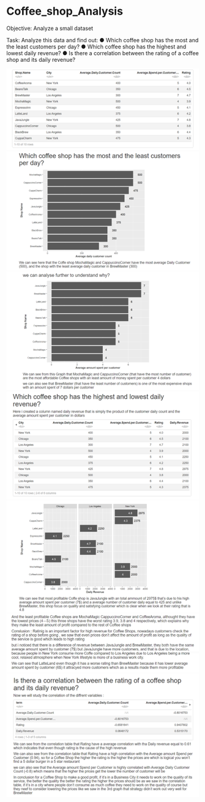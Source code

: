 # Coffee_shop_Analysis

Objective: Analyze a small dataset

Task: Analyze this data and find out:
● Which coffee shop has the most and the least customers per day?
● Which coffee shop has the highest and lowest daily revenue?
● Is there a correlation between the rating of a coffee shop and its daily
revenue?


![App Screenshot](screenshots/1.PNG)
![App Screenshot](screenshots/2.PNG)
![App Screenshot](screenshots/3.PNG)
![App Screenshot](screenshots/4.PNG)
![App Screenshot](screenshots/5.PNG)
![App Screenshot](screenshots/6.PNG)
![App Screenshot](screenshots/7.PNG)
